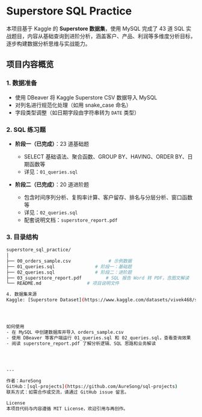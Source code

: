 # Superstore SQL Practice

本项目基于 Kaggle 的 **Superstore 数据集**，使用 MySQL 完成了 43 道 SQL 实战题目，内容从基础查询到进阶分析，涵盖客户、产品、利润等多维度分析目标，逐步构建数据分析思维与实战能力。



##  项目内容概览

### 1. 数据准备

- 使用 DBeaver 将 Kaggle Superstore CSV 数据导入 MySQL
- 对列名进行规范化处理（如用 snake_case 命名）
- 字段类型调整（如日期字段由字符串转为 `DATE` 类型）

### 2. SQL 练习题

- **阶段一（已完成）**：23 道基础题  
  - SELECT 基础语法、聚合函数、GROUP BY、HAVING、ORDER BY、日期函数等  
  - 详见：`01_queries.sql`

- **阶段二（已完成）**：20 道进阶题  
  - 包含时间序列分析、复购率计算、客户留存、排名与分层分析、窗口函数等  
  - 详见：`02_queries.sql`  
  - 配套说明文档：`superstore_report.pdf`

### 3. 目录结构

```bash
superstore_sql_practice/
│
├── 00_orders_sample.csv              # 示例数据
├── 01_queries.sql               # 阶段一：基础题
├── 02_queries.sql               # 阶段二：进阶题
├── 03_superstore_report.pdf         # SQL 报告 Word 转 PDF，含图文解读
└── README.md                 # 项目说明文件

4. 数据集来源
Kaggle: [Superstore Dataset](https://www.kaggle.com/datasets/vivek468/superstore-dataset-final)




如何使用
- 在 MySQL 中创建数据库并导入 orders_sample.csv
- 使用 DBeaver 等客户端运行 01_queries.sql 和 02_queries.sql，查看查询效果
- 阅读 superstore_report.pdf 了解分析逻辑、SQL 思路和业务解读




--- 

作者：AureSong
GitHub：[sql-projects](https://github.com/AureSong/sql-projects)
联系方式：如需合作或交流，请通过 GitHub issue 留言。

License
本项目代码与内容遵循 MIT License，欢迎引用与再创作。